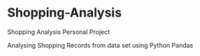 # Shopping-Analysis
Shopping Analysis Personal Project 


Analysing Shopping Records from data set using Python Pandas 

